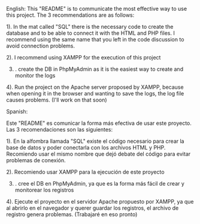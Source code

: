 English:
This "README" is to communicate the most effective way to use this project. The 3 recommendations are as follows:

1). In the mat called "SQL" there is the necessary code to create the database and to be able to connect it with the HTML and PHP files. I recommend using the same name that you left in the code discussion to avoid connection problems.

2). I recommend using XAMPP for the execution of this project

3) . create the DB in PhpMyAdmin as it is the easiest way to create and monitor the logs

4). Run the project on the Apache server proposed by XAMPP, because when opening it in the browser and wanting to save the logs, the log file causes problems. (I'll work on that soon)


Spanish:

Este "README" es comunicar la forma más efectiva de usar este proyecto. Las 3 recomendaciones son las siguientes:

1). En la alfombra llamada "SQL" existe el código necesario para crear la base de datos y poder conectarla con los archivos HTML y PHP. Recomiendo usar el mismo nombre que dejó debate del código para evitar problemas de conexión.

2). Recomiendo usar XAMPP para la ejecución de este proyecto

3) . cree el DB en PhpMyAdmin, ya que es la forma más fácil de crear y monitorear los registros

4). Ejecute el proyecto en el servidor Apache propuesto por XAMPP, ya que al abrirlo en el navegador y querer guardar los registros, el archivo de registro genera problemas. (Trabajaré en eso pronto)
